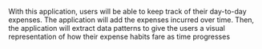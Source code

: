 With this application, users will be able to keep track of their day-to-day
expenses. The application will add the expenses incurred over time. Then,
the application will extract data patterns to give the users a visual
representation of how their expense habits fare as time progresses
